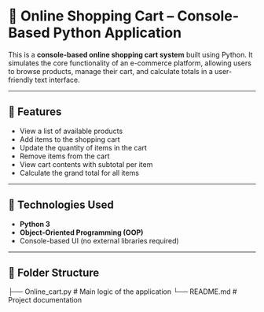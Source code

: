 # 🛒 Online Shopping Cart – Console-Based Python Application

This is a **console-based online shopping cart system** built using Python. It simulates the core functionality of an e-commerce platform, allowing users to browse products, manage their cart, and calculate totals in a user-friendly text interface.

---

## 📌 Features

- View a list of available products
- Add items to the shopping cart
- Update the quantity of items in the cart
- Remove items from the cart
- View cart contents with subtotal per item
- Calculate the grand total for all items

---

## 🧰 Technologies Used

- **Python 3**
- **Object-Oriented Programming (OOP)**
- Console-based UI (no external libraries required)

---
## 📂 Folder Structure

├── Online_cart.py # Main logic of the application
└── README.md # Project documentation

